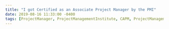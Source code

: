 ```yaml
---
title: "I got Certified as an Associate Project Manager by the PMI"
date: 2019-08-16 11:33:00 -0400
tags: [ProjectManager, ProjectManagementInstitute, CAPM, ProjectManagement, PMI ]
---
```


<head>
	<style>
		.title_content {
			display: inline-block;
			font-size: 20px;
			color: #ffffff;
			text-align: center;
			width: 100%;
			margin-bottom: 20px;
			border-bottom: 1px solid #DDD;
		}

		.title_content:after {
			height: 1px;
			display: block;
			left: 0;
			content: " ";
			position: relative;
			width: 30px;
			top: 1px;
		}

		#resume .col-md-12 span.duration {
			float: right;
		}

		#resume .col-md-12 ul li {
			list-style: none;
			margin-top: 20px;
		}

		#resume .resume-left ul li h5 {
			padding-bottom: 10px;
		}

		#resume .attributes li.first{
			margin-top: 0 !important;
			list-style-type: none;
		}

		#resume .attributes .duration i{
			margin-right: 5px;
		}

		#resume h5,
		#resume h6 {
			font-weight:400 !important;
		}

		.img_reference {
			display: inline-block;
			width: 100px;
			height: 100px;
			margin-right: 15px;
			float: left;
			border-radius: 50px;
		}

		.reference p {
			padding-top: 15px;
		}
		.reference ul {
			margin-top: 15px;
		}

		.reference ul li {
			margin-top: 15px;
		}
	</style>
</head>

<div id="resume" class="content_2">
	<div class="col-md-12 resume-left">    

		<ul class="attributes">
			<li class="first">
				<p>I am excited to share that I have passed and earned the Certified Associate in Project Management (CAPM)® from the Project Management Institute.
				<br><br>
				This would not have been possible without the help and guidance of Aditya Patil, CAPM®. I would also like to thank Joseph Phillips for his coaching, constant motivation and helping me keep a positive mental attitude.</p> 
				<br><br>
				<iframe src="https://www.linkedin.com/embed/feed/update/urn:li:share:6568933704339599360" height="638" width="504" frameborder="0" allowfullscreen="" title="Embedded post"></iframe>
			</li>
		</ul>
	</div>
</div>